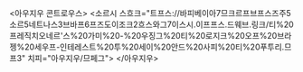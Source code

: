 
<아우지우 콘트로우스>
<소르시 스흐크="트프스://바피베이아7므크르프브프스즈주5소르5네트나스3브바프6프즈도이조크2흐스와그7이스시.이프프스.드웨브.링크/티%20프레직치오네르'스%20가미%20-%20우징그%20티%20로지크%20오프%20브라젱%20세우프-인테레스트%20투%20세이%20안드%20사피%20티%20푸투리.므프3" 치피="아우지우/므페그">
</아우지우>
